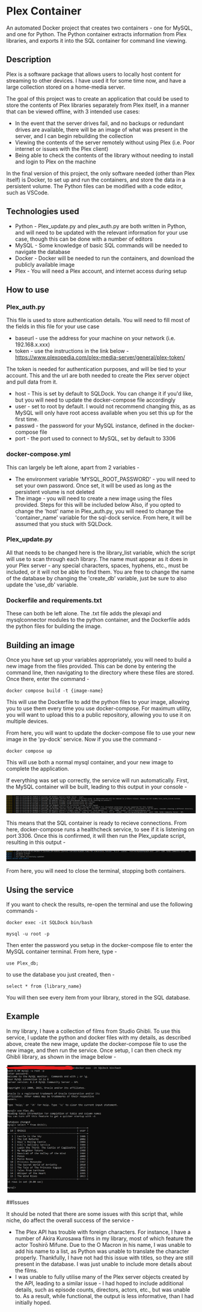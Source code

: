 # Plex Container

An automated Docker project that creates two containers - one for MySQL, and one for Python. The Python container extracts information from Plex libraries, and exports it into the SQL container for command line viewing.

## Description
Plex is a software package that allows users to locally host content for streaming to other devices. I have used it for some time now, and have a large collection stored on a home-media server. 

The goal of this project was to create an application that could be used to store the contents of Plex libraries separately from Plex itself, in a manner that can be viewed offline, with 3 intended use cases:
* In the event that the server drives fail, and no backups or redundant drives are available, there will be an image of what was present in the server, and I can begin rebuilding the collection
* Viewing the contents of the server remotely without using Plex (i.e. Poor internet or issues with the Plex client)
* Being able to check the contents of the library without needing to install and login to Plex on the machine

In the final version of this project, the only software needed (other than Plex itself) is Docker, to set up and run the containers, and store the data in a persistent volume. The Python files can be modified with a code editor, such as VSCode.
## Technologies used
* Python - Plex_update.py and plex_auth.py are both written in Python, and will need to be updated  with the relevant information for your use case, though this can be done with a number of editors
* MySQL - Some knowledge of basic SQL commands will be needed to navigate the database
* Docker - Docker will be needed to run the containers, and download the publicly available image
* Plex - You will need a Plex account, and internet access during setup
## How to use

### Plex_auth.py

This file is used to store authentication details. You will need to fill most of the fields in this file for your use case
* baseurl - use the address for your machine on your network (i.e. 192.168.x.xxx)
* token - use the instructions in the link below -
https://www.plexopedia.com/plex-media-server/general/plex-token/

The token is needed for authentication purposes, and will be tied to your account. This and the url are both needed to create the Plex server object and pull data from it.
* host - This is set by default to SQLDock. You can change it if you'd like, but you will need to update the docker-compose file accordingly
* user - set to root by default. I would not recommend changing this, as as MySQL will only have root access available when you set this up for the first time.
* passwd - the password for your MySQL instance, defined in the docker-compose file
* port - the port used to connect to MySQL, set by default to 3306

### docker-compose.yml

This can largely be left alone, apart from 2 variables -
* The environment variable 'MYSQL_ROOT_PASSWORD' - you will need to set your own password. Once set, it will be used as long as the persistent volume is not deleted
* The image - you will need to create a new image using the files provided. Steps for this will be included below
Also, if you opted to change the 'host' name in Plex_auth.py, you will need to change the 'container_name' variable for the sql-dock service. From here, it will be assumed that you stuck with SQLDock.

### Plex_update.py

All that needs to be changed here is the library_list variable, which the script will use to scan through each library. The name must appear as it does in your Plex server - any special characters, spaces, hyphens, etc., must be included, or it will not be able to find them. You are free to change the name of the database by changing the 'create_db' variable, just be sure to also update the 'use_db' variable.

### Dockerfile and requirements.txt

These can both be left alone. The .txt file adds the plexapi and mysqlconnector modules to the python container, and the Dockerfile adds the python files for building the image.

## Building an image

Once you have set up your variables appropriately, you will need to build a new image from the files provided. This can be done by entering the command line, then navigating to the directory where these files are stored. Once there, enter the command -

```
docker compose build -t {image-name}
```

This will use the Dockerfile to add the python files to your image, allowing you to use them every time you use docker-compose. For maximum utility, you will want to upload this to a public repository, allowing you to use it on multiple devices.

From here, you will want to update the docker-compose file to use your new image in the 'py-dock' service. Now if you use the command -

```
docker compose up
```

This will use both a normal mysql container, and your new image to complete the application.

If everything was set up correctly, the service will run automatically. First, the MySQL container will be built, leading to this output in your console - 

![alt text](https://github.com/KnightBlue14/Plex_Container/blob/main/Images/Setup%20-%20SQL.png)

This means that the SQL container is ready to recieve connections. From here, docker-compose runs a healthcheck service, to see if it is listening on port 3306. Once this is confirmed, it will then run the Plex_update script, resulting in this output -

![alt text](https://github.com/KnightBlue14/Plex_Container/blob/main/Images/Setup%20-%20Python.png)

From here, you will need to close the terminal, stopping both containers.

## Using the service

If you want to check the results, re-open the terminal and use the following commands -

```
docker exec -it SQLDock bin/bash
```

```
mysql -u root -p
```

Then enter the password you setup in the docker-compose file to enter the MySQL container terminal. From here, type -

```
use Plex_db;
```

to use the database you just created, then -

```
select * from {library_name}
```

You will then see every item from your library, stored in the SQL database.

## Example

In my library, I have a collection of films from Studio Ghibli. To use this service, I update the python and docker files with my details, as described above, create the new image, update the docker-compose file to use the new image, and then run the service. Once setup, I can then check my Ghibli library, as shown in the image below -

![alt text](https://github.com/KnightBlue14/Plex_Container/blob/main/Images/Setup%20-%20Database.png)

##Issues

It should be noted that there are some issues with this script that, while niche, do affect the overall success of the service -
* The Plex API has trouble with foreign characters. For instance, I have a number of Akira Kurosawa films in my library, most of which feature the actor Toshirō Mifune. Due to the O Macron in his name, I was unable to add his name to a list, as Python was unable to translate the character properly. Thankfully, I have not had this issue with titles, so they are still present in the database. I was just unable to include more details about the films.
* I was unable to fully utilise many of the Plex server objects created by the API, leading to a similar issue - I had hoped to include additional details, such as  episode counts, directors, actors, etc., but was unable to. As a result, while functional, the output is less informative, than I had initially hoped.
